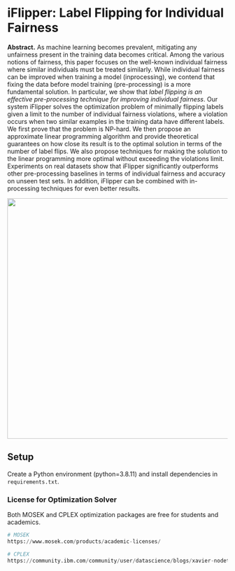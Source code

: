 # iFlipper: Label Flipping for Individual Fairness

**Abstract.** As machine learning becomes prevalent, mitigating any unfairness present in the training data becomes critical. Among the various notions of fairness, this paper focuses on the well-known individual fairness where similar individuals must be treated similarly. While individual fairness can be improved when training a model (inprocessing), we contend that fixing the data before model training (pre-processing) is a more fundamental solution. In particular, we show that *label flipping is an effective pre-processing technique for improving individual fairness*. Our system iFlipper solves the optimization problem of minimally flipping labels given a limit to the number of individual fairness violations, where a violation occurs when two similar examples in the training data have different labels. We first prove that the problem is NP-hard. We then propose an approximate linear programming algorithm and provide theoretical guarantees on how close its result is to the optimal solution in terms of the number of label flips. We also propose techniques for making the solution to the linear programming more optimal without exceeding the violations limit. Experiments on real datasets show that iFlipper significantly outperforms other pre-processing baselines in terms of individual fairness and accuracy on unseen test sets. In addition, iFlipper can be combined with in-processing techniques for even better results.

<p align="center"><img src=https://user-images.githubusercontent.com/101304719/158541595-88d0ed61-9b27-4ada-9366-0a6410d403d2.png width="550"></p>

## Setup

<!-- ### Requirements -->
Create a Python environment (python=3.8.11) and install dependencies in ```requirements.txt```.

### License for Optimization Solver
Both MOSEK and CPLEX optimization packages are free for students and academics.
```python
# MOSEK
https://www.mosek.com/products/academic-licenses/

# CPLEX
https://community.ibm.com/community/user/datascience/blogs/xavier-nodet1/2020/07/09/cplex-free-for-students
```
